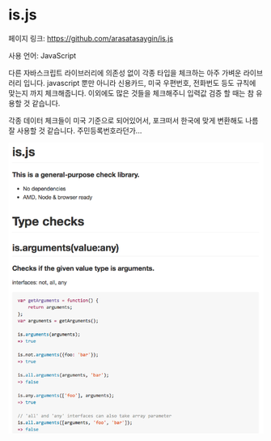 # is.js

페이지 링크: https://github.com/arasatasaygin/is.js

사용 언어: JavaScript

다른 자바스크립트 라이브러리에 의존성 없이 각종 타입을 체크하는 아주 가벼운 라이브러리 입니다. javascript 뿐만 아니라 신용카드, 미국 우편번호, 전화번도 등도 규칙에 맞는지 까지 체크해줍니다. 이외에도 많은 것들을 체크해주니 입력값 검증 할 때는 참 유용할 것 같습니다. 

각종 데이터 체크들이 미국 기준으로 되어있어서, 포크떠서 한국에 맞게 변환해도 나름 잘 사용할 것 같습니다. 주민등록번호라던가...

![이미지1](img/002$04.png)
